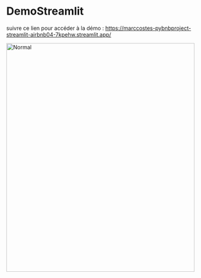 # DemoStreamlit 

suivre ce lien  pour accéder à la démo : https://marccostes-pybnbproject-streamlit-airbnb04-7kpehw.streamlit.app/

<img src="https://github.com/MarcCostes/PyBnBProject/StreamlitScreenshot.png" width=99% height=600 alt="Normal">

